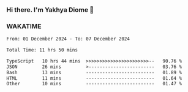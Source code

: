 ### Hi there. I'm Yakhya Diome 👋

### WAKATIME
<!--START_SECTION:waka-->

```txt
From: 01 December 2024 - To: 07 December 2024

Total Time: 11 hrs 50 mins

TypeScript   10 hrs 44 mins  >>>>>>>>>>>>>>>>>>>>>>>--   90.76 %
JSON         26 mins         >------------------------   03.76 %
Bash         13 mins         -------------------------   01.89 %
HTML         11 mins         -------------------------   01.64 %
Other        10 mins         -------------------------   01.47 %
```

<!--END_SECTION:waka-->

